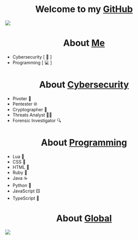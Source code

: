 
<h1 align="center">Welcome to my <a href="https://github.com/ofuscada">GitHub</a></h1>
</div>
<img src="https://media.discordapp.net/attachments/1200214997008134225/1204543112765247588/1ab47fcd-4dae-400c-b41e-331b0d1455d8.jpeg?ex=65d51d31&is=65c2a831&hm=a4ca04c6d9a30c1e4a2ca6693c532349cc268d62a9f1747e94976ac69cdb6368&=&format=webp&width=1214&height=683">


<h1 align="center">About <a href="https://media.discordapp.net/attachments/1103833205863354418/1204547211686322206/Cima_da_Conegliano2C_God_the_Father.png?ex=65d52102&is=65c2ac02&hm=82bd47c32412b35cc0fdb149c980a9ac9230b681621d6598a3e617b5377dede1&=&format=webp&quality=lossless">Me</a></h1>

- Cybersecurity [ 🔐 ] 
- Programming   [ 💻 ] 

<h1 align="center">About <a href="https://www.kali.org/">Cybersecurity</a></h1>

- Pivoter 📡
- Pentester 🌐
- Cryptographer 🔑
- Threats Analyst 🕵️‍♂️
- Forensic Investigator 🔍

<h1 align="center">About <a href="https://code.visualstudio.com/">Programming</a></h1>

- Lua 🌙
- CSS 🎨
- HTML 📄
- Ruby 💎
- Java ☕
- Python 🐍
- JavaScript 🟨
- TypeScript 📜

<h1 align="center">About <a href="https://es.louisvuitton.com/">Global</a></h1>
        <img src="https://skillicons.dev/icons?i=lua,css,html,ruby,java,python,javascript,typescript,vscode,linux&perline=8" />
</div>
